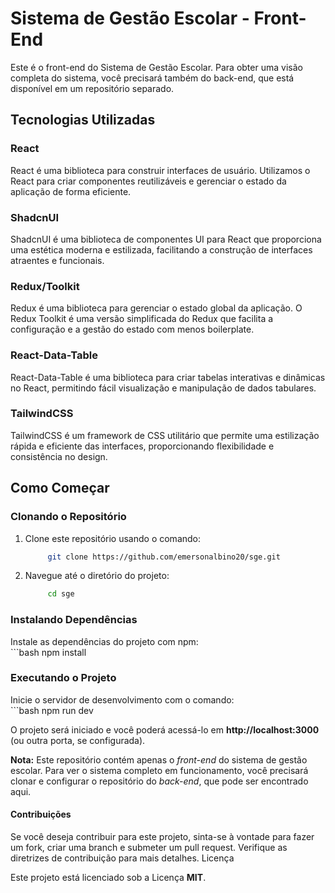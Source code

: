 # Sistema de Gestão Escolar - Front-End  

Este é o front-end do Sistema de Gestão Escolar. Para obter uma visão completa do sistema, você precisará também do back-end, que está disponível em um repositório separado.

## Tecnologias Utilizadas  

### React  

React é uma biblioteca para construir interfaces de usuário. Utilizamos o React para criar componentes reutilizáveis e gerenciar o estado da aplicação de forma eficiente.  

### ShadcnUI  

ShadcnUI é uma biblioteca de componentes UI para React que proporciona uma estética moderna e estilizada, facilitando a construção de interfaces atraentes e funcionais.  

### Redux/Toolkit  

Redux é uma biblioteca para gerenciar o estado global da aplicação. O Redux Toolkit é uma versão simplificada do Redux que facilita a configuração e a gestão do estado com menos boilerplate.  

### React-Data-Table  

React-Data-Table é uma biblioteca para criar tabelas interativas e dinâmicas no React, permitindo fácil visualização e manipulação de dados tabulares.  

### TailwindCSS  

TailwindCSS é um framework de CSS utilitário que permite uma estilização rápida e eficiente das interfaces, proporcionando flexibilidade e consistência no design.  

## Como Começar  

### Clonando o Repositório

1. Clone este repositório usando o comando:  
   ```bash
        git clone https://github.com/emersonalbino20/sge.git  

2. Navegue até o diretório do projeto:  
    ```bash
         cd sge  

### Instalando Dependências  

Instale as dependências do projeto com npm:  
    ```bash
            npm install  

### Executando o Projeto   

Inicie o servidor de desenvolvimento com o comando:  
    ```bash
            npm run dev  

O projeto será iniciado e você poderá acessá-lo em **http://localhost:3000** (ou outra porta, se configurada).

**Nota:** Este repositório contém apenas o *front-end* do sistema de gestão escolar. Para ver o sistema completo em funcionamento, você precisará clonar e configurar o repositório do *back-end*, que pode ser encontrado aqui.  

#### Contribuições  

Se você deseja contribuir para este projeto, sinta-se à vontade para fazer um fork, criar uma branch e submeter um pull request. Verifique as diretrizes de contribuição para mais detalhes.
Licença  

Este projeto está licenciado sob a Licença **MIT**.  
